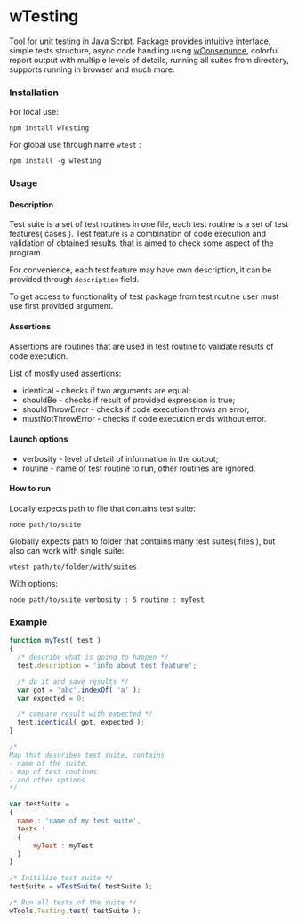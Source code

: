 # wTesting

Tool for unit testing in Java Script. Package provides intuitive interface, simple tests structure, async code handling using [wConsequnce](https://github.com/Wandalen/wConsequence), colorful report output with multiple levels of details, running all suites from directory, supports running in browser and much more.

### Installation

For local use:

```npm install wTesting```

For global use through name `wtest` :

```npm install -g wTesting```

### Usage

#### Description

Test suite is a set of test routines in one file, each test routine is a set of test features( cases ).
Test feature is a combination of code execution and validation of obtained results, that is aimed to check some aspect of the program.

For convenience, each test feature may have own description, it can be provided through `description` field.

To get access to functionality of test package from test routine user must use first provided argument.

#### Assertions

Assertions are routines that are used in test routine to validate results of code execution.

List of mostly used assertions:

* identical - checks if two arguments are equal;
* shouldBe - checks if result of provided expression is true;
* shouldThrowError - checks if code execution throws an error;
* mustNotThrowError - checks if code execution ends without error.

#### Launch options

* verbosity - level of detail of information in the output;
* routine - name of test routine to run, other routines are ignored.

#### How to run

Locally expects path to file that contains test suite:

```node path/to/suite```

Globally expects path to folder that contains many test suites( files ), but also can work with single suite:

```wtest path/to/folder/with/suites```

With options:

```node path/to/suite verbosity : 5 routine : myTest```

### Example

```javascript
function myTest( test )
{  
  /* describe what is going to happen */
  test.description = 'info about test feature';

  /* do it and save results */
  var got = 'abc'.indexOf( 'a' );
  var expected = 0;

  /* compare result with expected */
  test.identical( got, expected );
}

/*
Map that describes test suite, contains
- name of the suite,
- map of test routines
- and other options
*/

var testSuite =
{
  name : 'name of my test suite',
  tests :
  {
      myTest : myTest
  }
}

/* Initilize test suite */
testSuite = wTestSuite( testSuite );

/* Run all tests of the suite */
wTools.Testing.test( testSuite );

```










